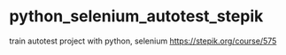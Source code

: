 # python_selenium_autotest_stepik
train autotest project with python, selenium
https://stepik.org/course/575
